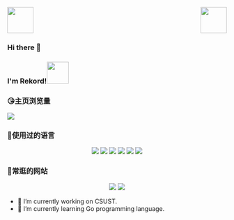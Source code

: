 <p >
<img src="https://emojis.slackmojis.com/emojis/images/1563480763/5999/meow_party.gif" width="60" height="60"/> 
<img src="https://emojis.slackmojis.com/emojis/images/1563480763/5999/meow_party.gif" width="60" height="60" align="right"/> 
</p>

### Hi there 👋
### I'm Rekord!<img src="https://media.giphy.com/media/mGcNjsfWAjY5AEZNw6/giphy.gif" width="50">
### 😘主页浏览量

![](https://count.getloli.com/get/@Crazyokd.github.readme)

### 🧐使用过的语言
<p align="center">
	<img src="https://img.shields.io/badge/GO-1.17-00acd7?logo=Go&logoColor=00acd7"/>
	<img src="https://img.shields.io/badge/Java-8-e0161a?logo=Java&logoColor=e0161a"/>
	<img src="https://img.shields.io/badge/JavaScript-es6-efd81d?logo=JavaScript&logoColor=efd81d"/>
    <img src="https://img.shields.io/badge/Kotlin-1.14-eb7e21?logo=Kotlin&logoColor=eb7e21"/>
	<img src="https://img.shields.io/badge/Python-3.8-326c9c?logo=Python&logoColor=326c9c"/>
	<img src="https://img.shields.io/badge/C/C++-11-659ad2?logo=C%2B%2B&logoColor=659ad2"/>
</p>

### 🔗常逛的网站

<p align="center">
<a target="_blank" url="https://www.bilibili.com/"><img src="https://img.shields.io/badge/Bilibili-宅男快乐网-00A1D6?style=for-the-badge&logo=Bilibili&labelColor=ffffff"/></a>
<a target="_blank" url="https://github.com/"><img src="https://img.shields.io/badge/GitHub-程序员交友平台-181717?style=for-the-badge&logo=GitHub&logoColor=181717&labelColor=ffffff"/></a>
<!--<a target="_blank" url="https://www.zhihu.com/"><img src="https://img.shields.io/badge/知乎-大型装逼社区-0084FF?style=for-the-badge&logo=ZhiHu&logoColor=0084FF&labelColor=ffffff"/></a>-->
</p>


- 🔭 I’m currently working on CSUST.
- 🌱 I’m currently learning Go programming language.
<!--
**Crazyokd/Crazyokd** is a ✨ _special_ ✨ repository because its `README.md` (this file) appears on your GitHub profile.

Here are some ideas to get you started:

 ...

- 👯 I’m looking to collaborate on ...
- 🤔 I’m looking for help with ...
- 💬 Ask me about ...
- 📫 How to reach me: ...
- 😄 Pronouns: ...
- ⚡ Fun fact: ...
-->
